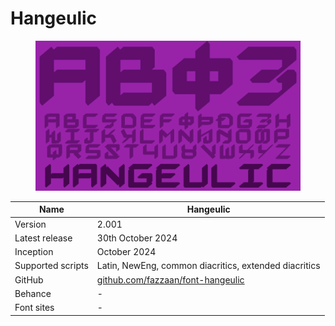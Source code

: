 # Hangeulic



<div data-full-width="true"><figure><img src="../../.gitbook/assets/Hangeulic Font Cover landscape.svg" alt=""><figcaption></figcaption></figure></div>

| Name              | Hangeulic                                                                             |
| ----------------- | ------------------------------------------------------------------------------------ |
| Version           | 2.001                                                                                |
| Latest release    | 30th October 2024                                                                    |
| Inception         | October 2024                                                                         |
| Supported scripts | Latin, NewEng, common diacritics, extended diacritics                                |
| GitHub            | [github.com/fazzaan/font-hangeulic](https://github.com/fazzaan/font-hangeulic) |
| Behance           | -                                                                                    |
| Font sites        | -                                                                                    |

